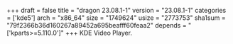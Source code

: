 +++
draft = false
title = "dragon 23.08.1-1"
version = "23.08.1-1"
categories = ['kde5']
arch = "x86_64"
size = "1749624"
usize = "2773753"
sha1sum = "79f2366b36d160267a89452a695beafff60feaa2"
depends = "['kparts>=5.110.0']"
+++
KDE Video Player.